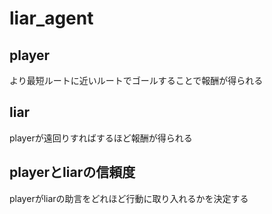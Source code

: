 # liar_agent



## player
より最短ルートに近いルートでゴールすることで報酬が得られる

## liar
playerが遠回りすればするほど報酬が得られる


## playerとliarの信頼度
playerがliarの助言をどれほど行動に取り入れるかを決定する
